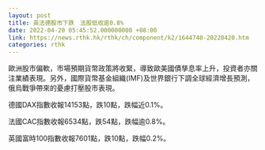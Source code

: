 ```yaml
---
layout: post
title: 英法德股市下跌　法股低收逾0.8%
date: 2022-04-20 05:45:52.000000000 +08:00
link: https://news.rthk.hk/rthk/ch/component/k2/1644740-20220420.htm
categories: rthk
---
```


歐洲股市偏軟，市場預期貨幣政策將收緊，導致歐美國債孳息率上升，投資者亦關注業績表現。另外，國際貨幣基金組織(IMF)及世界銀行下調全球經濟增長預測，俄烏戰爭帶來的憂慮打壓股市表現。

德國DAX指數收報14153點，跌10點，跌幅近0.1%。

法國CAC指數收報6534點，跌54點，跌幅逾0.8%。

英國富時100指數收報7601點，跌10點，跌幅0.2%。
